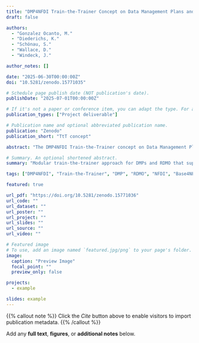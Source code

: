 ```yaml
---
title: "DMP4NFDI Train-the-Trainer Concept on Data Management Plans and RDMO"
draft: false

authors:
  - "Gonzalez Ocanto, M."
  - "Diederichs, K."
  - "Schönau, S."
  - "Wallace, D."
  - "Windeck, J."

author_notes: []

date: "2025-06-30T00:00:00Z"
doi: "10.5281/zenodo.15771035"

# Schedule page publish date (NOT publication's date).
publishDate: "2025-07-01T00:00:00Z"

# If it's not a paper or conference item, you can adapt the type. For a general doc, "misc" often works.
publication_types: ["Project deliverable"]

# Publication name and optional abbreviated publication name.
publication: "Zenodo"
publication_short: "TtT concept"

abstract: "The DMP4NFDI Train-the-Trainer concept on Data Management Plans (DMPs) and RDMO is part of our mission to support the National Research Data Infrastructure (NFDI) by offering consortia-oriented, reusable training formats. These trainings aim to foster the creation and use of DMPs and SMPs across the NFDI, with RDMO as the central tool. This first version is based on an extensive requirement analysis carried out during the first project phase."

# Summary. An optional shortened abstract.
summary: "Modular train-the-trainer approach for DMPs and RDMO that supports learners at different levels of expertise"

tags: ["DMP4NFDI", "Train-the-Trainer", "DMP", "RDMO", "NFDI", "Base4NFDI"]

featured: true

url_pdf: "https://doi.org/10.5281/zenodo.15771036"
url_code: ""
url_dataset: ""
url_poster: ""
url_project: ""
url_slides: ""
url_source: ""
url_video: ""

# Featured image
# To use, add an image named `featured.jpg/png` to your page's folder. 
image:
  caption: "Preview Image"
  focal_point: ""
  preview_only: false

projects:
  - example

slides: example
---
```


{{% callout note %}}
Click the _Cite_ button above to enable visitors to import publication metadata.
{{% /callout %}}

Add any **full text**, **figures**, or **additional notes** below.
